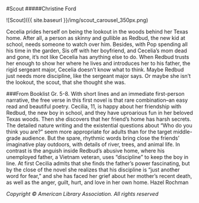 #Scout
#####Christine Ford

![Scout]({{ site.baseurl }}/img/scout_carousel_350px.png)

Cecelia prides herself on being the lookout in the woods behind her Texas home. After all, a person as skinny and gullible as Redbud, the new kid at school, needs someone to watch over him. Besides, with Pop spending all his time in the garden, Sis off with her boyfriend, and Cecelia’s mom dead and gone, it’s not like Cecelia has anything else to do.
When Redbud trusts her enough to show her where he lives and introduces her to his father, the rigid sergeant major, Cecelia doesn’t know what to think. Maybe Redbud just needs more discipline, like the sergeant major says. Or maybe she isn’t the lookout, the scout, that she thought she was.

###From Booklist
Gr. 5-8. With short lines and an immediate first-person narrative, the free verse in this first novel is that rare combination–an easy read and beautiful poetry. Cecilia, 11, is happy about her friendship with Redbud, the new boy in school, and they have uproarious fun in her beloved Texas woods. Then she discovers that her friend’s home has harsh secrets. The detailed nature writing and the existential questions about “Who do you think you are?” seem more appropriate for adults than for the target middle-grade audience. But the spare, rhythmic words bring close the friends’ imaginative play outdoors, with details of river, trees, and animal life. In contrast is the anguish inside Redbud’s abusive home, where his unemployed father, a Vietnam veteran, uses “discipline” to keep the boy in line. At first Cecilia admits that she finds the father’s power fascinating, but by the close of the novel she realizes that his discipline is “just another word for fear,” and she has faced her grief about her mother’s recent death, as well as the anger, guilt, hurt, and love in her own home. Hazel Rochman

_Copyright © American Library Association. All rights reserved_
